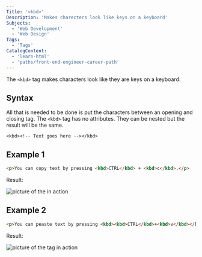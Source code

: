 ```yaml
---
Title: '<kbd>'
Description: 'Makes charecters look like keys on a keyboard'
Subjects:
  - 'Web Development'
  - 'Web Design'
Tags:
  - 'Tags'
CatalogContent:
  - 'learn-html'
  - 'paths/front-end-engineer-career-path'
---
```


The `<kbd>` tag makes characters look like they are keys on a keyboard.

## Syntax

All that is needed to be done is put the characters between an opening and closing tag. The `<kbd>` tag has no attributes. They can be nested but the result will be the same.

```pseudo
<kbd><!-- Text goes here --></kbd>
```
  
## Example 1

```html
<p>You can copy text by pressing <kbd>CTRL</kbd> + <kbd>c</kbd>.</p>
```

Result:

![picture of the <kbd> in action](https://raw.githubusercontent.com/ethan-master-coding/docs/kdb-tag/media/kdb%20tag%20example%201.png)
  
## Example 2

```html
<p>You can peaste text by pressing <kbd><kbd>CTRL</kbd>+<kbd>v</kbd></kbd>.</p>
```
  
Result:

![picture of the <kbd> tag in action](https://raw.githubusercontent.com/ethan-master-coding/docs/kdb-tag/media/kdb%20tag%20example%202.png)
